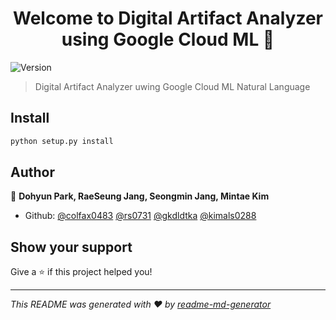 <h1 align="center">Welcome to Digital Artifact Analyzer using Google Cloud ML 👋</h1>
<p>
  <img alt="Version" src="https://img.shields.io/badge/version-1.0.0-blue.svg?cacheSeconds=2592000" />
</p>

> Digital Artifact Analyzer uwing Google Cloud ML Natural Language

## Install

```sh
python setup.py install
```

## Author

👤 **Dohyun Park, RaeSeung Jang, Seongmin Jang, Mintae Kim**

* Github: [@colfax0483](https://github.com/colfax0483)
           [@rs0731](https://github.com/rs0731)
           [@gkdldtka](https://github.com/gkdldtka)
           [@kimals0288](https://github.com/kimals0288)


## Show your support

Give a ⭐️ if this project helped you!

***
_This README was generated with ❤️ by [readme-md-generator](https://github.com/kefranabg/readme-md-generator)_
